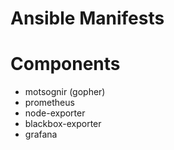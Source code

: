 
# Ansible Manifests

# Components
- motsognir (gopher)
- prometheus
- node-exporter
- blackbox-exporter
- grafana
